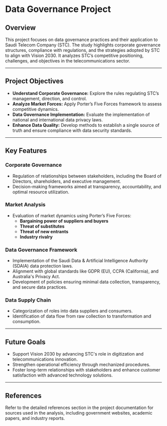 # Data Governance Project

## Overview

This project focuses on data governance practices and their application to Saudi Telecom Company (STC). The study highlights corporate governance structures, compliance with regulations, and the strategies adopted by STC to align with Vision 2030. It analyzes STC’s competitive positioning, challenges, and objectives in the telecommunications sector.

---

## Project Objectives

- **Understand Corporate Governance:** Explore the rules regulating STC’s management, direction, and control.
- **Analyze Market Forces:** Apply Porter’s Five Forces framework to assess competitive dynamics.
- **Data Governance Implementation:** Evaluate the implementation of national and international data privacy laws.
- **Enhance Data Quality:** Develop methods to establish a single source of truth and ensure compliance with data security standards.

---

## Key Features

### Corporate Governance
- Regulation of relationships between stakeholders, including the Board of Directors, shareholders, and executive management.
- Decision-making frameworks aimed at transparency, accountability, and optimal resource utilization.

### Market Analysis
- Evaluation of market dynamics using Porter’s Five Forces: 
  - **Bargaining power of suppliers and buyers**
  - **Threat of substitutes**
  - **Threat of new entrants**
  - **Industry rivalry**

### Data Governance Framework
- Implementation of the Saudi Data & Artificial Intelligence Authority (SDAIA) data protection laws.
- Alignment with global standards like GDPR (EU), CCPA (California), and Australia's Privacy Act.
- Development of policies ensuring minimal data collection, transparency, and secure data practices.

### Data Supply Chain
- Categorization of roles into data suppliers and consumers.
- Identification of data flow from raw collection to transformation and consumption.

---

## Future Goals
- Support Vision 2030 by advancing STC's role in digitization and telecommunications innovation.
- Strengthen operational efficiency through mechanized procedures.
- Foster long-term relationships with stakeholders and enhance customer satisfaction with advanced technology solutions.

---

## References

Refer to the detailed references section in the project documentation for sources used in the analysis, including government websites, academic papers, and industry reports.

